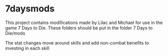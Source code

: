 # 7daysmods

This project contains modifications made by Lilac and Michael for use in the game 7 Days to Die.
These folders should be put in the folder 7 Days to Die/mods

The stat changes move around skills and add non-combat benefits to investing in each skill
